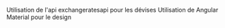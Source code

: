 Utilisation de l'api exchangeratesapi pour les dévises
Utilisation de Angular Material pour le design 
